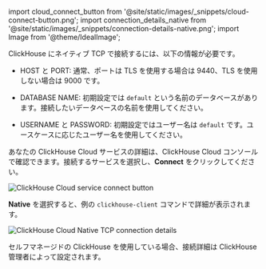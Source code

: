 
import cloud_connect_button from '@site/static/images/_snippets/cloud-connect-button.png';
import connection_details_native from '@site/static/images/_snippets/connection-details-native.png';
import Image from '@theme/IdealImage';

ClickHouse にネイティブ TCP で接続するには、以下の情報が必要です。

- HOST と PORT: 通常、ポートは TLS を使用する場合は 9440、TLS を使用しない場合は 9000 です。

- DATABASE NAME: 初期設定では `default` という名前のデータベースがあります。接続したいデータベースの名前を使用してください。

- USERNAME と PASSWORD: 初期設定ではユーザー名は `default` です。ユースケースに応じたユーザー名を使用してください。

あなたの ClickHouse Cloud サービスの詳細は、ClickHouse Cloud コンソールで確認できます。接続するサービスを選択し、**Connect** をクリックしてください。

<Image img={cloud_connect_button} size="md" alt="ClickHouse Cloud service connect button" border/>

**Native** を選択すると、例の `clickhouse-client` コマンドで詳細が表示されます。

<Image img={connection_details_native} size="md" alt="ClickHouse Cloud Native TCP connection details" border/>

セルフマネージドの ClickHouse を使用している場合、接続詳細は ClickHouse 管理者によって設定されます。
```
